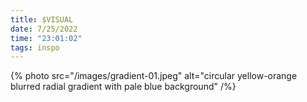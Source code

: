 ```yaml
---
title: $VISUAL
date: 7/25/2022
time: "23:01:02"
tags: inspo
---
```


{% photo src="/images/gradient-01.jpeg" alt="circular yellow-orange blurred radial gradient with pale blue background" /%}
